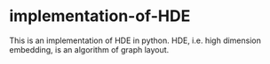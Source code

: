 # implementation-of-HDE
This is an implementation of HDE in python. HDE, i.e. high dimension embedding, is an algorithm of graph layout.

